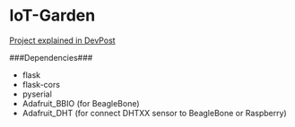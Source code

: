 # IoT-Garden

[Project explained in DevPost](http://devpost.com/software/iot-garden-4x0bi1)


###Dependencies###
* flask
* flask-cors
* pyserial
* Adafruit_BBIO (for BeagleBone)
* Adafruit_DHT (for connect DHTXX sensor to BeagleBone or Raspberry)
